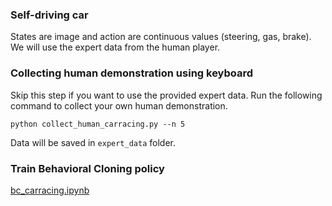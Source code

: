 ### Self-driving car
States are image and action are continuous values (steering, gas, brake). We will use the expert data from the human player.


### Collecting human demonstration using keyboard

 
Skip this step if you want to use the provided expert data. Run the following command to collect your own human demonstration. 

``` 
python collect_human_carracing.py --n 5
```
Data will be saved in `expert_data` folder. 


### Train Behavioral Cloning policy

<a href="bc_carracing.ipynb"> bc_carracing.ipynb </a>

